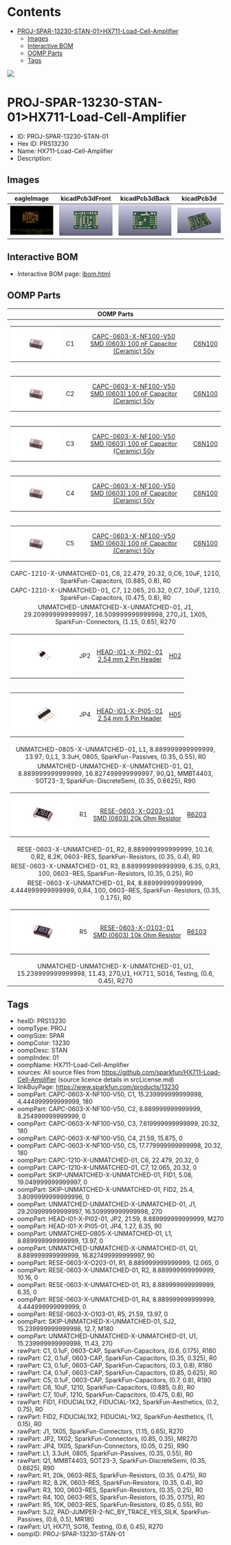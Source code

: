 



Contents
========

* [PROJ-SPAR-13230-STAN-01>HX711-Load-Cell-Amplifier](#proj-spar-13230-stan-01hx711-load-cell-amplifier)
	* [Images](#images)
	* [Interactive BOM](#interactive-bom)
	* [OOMP Parts](#oomp-parts)
	* [Tags](#tags)
  
![][im]
# PROJ-SPAR-13230-STAN-01>HX711-Load-Cell-Amplifier

- ID: PROJ-SPAR-13230-STAN-01
- Hex ID: PRS13230
- Name: HX711-Load-Cell-Amplifier
- Description: 

## Images
  
  

|eagleImage|kicadPcb3dFront|kicadPcb3dBack|kicadPcb3d|
| :---: | :---: | :---: | :---: |
|[![eagleImage](eagleImage_140.png)](eagleImage_600.png)|[![kicadPcb3dFront](kicadPcb3dFront_140.png)](kicadPcb3dFront_600.png)|[![kicadPcb3dBack](kicadPcb3dBack_140.png)](kicadPcb3dBack_600.png)|[![kicadPcb3d](kicadPcb3d_140.png)](kicadPcb3d_600.png)|

## Interactive BOM

- Interactive BOM page: [ibom.html](kicad/bom/ibom.html)

## OOMP Parts
  

|OOMP Parts|
| :---: |
|<table><tr><td>![CAPC-0603-X-NF100-V50](https://raw.githubusercontent.com/oomlout/oomlout_OOMP_parts/main/CAPC-0603-X-NF100-V50/image_140.jpg)</td><td> C1</td><td>[CAPC-0603-X-NF100-V50<br>SMD (0603) 100 nF Capacitor (Ceramic) 50v](https://github.com/oomlout/oomlout_OOMP_parts/tree/main/CAPC-0603-X-NF100-V50/)</td><td>[C6N100](https://github.com/oomlout/oomlout_OOMP_parts/tree/main/CAPC-0603-X-NF100-V50/)</td></tr></table>|
|<table><tr><td>![CAPC-0603-X-NF100-V50](https://raw.githubusercontent.com/oomlout/oomlout_OOMP_parts/main/CAPC-0603-X-NF100-V50/image_140.jpg)</td><td> C2</td><td>[CAPC-0603-X-NF100-V50<br>SMD (0603) 100 nF Capacitor (Ceramic) 50v](https://github.com/oomlout/oomlout_OOMP_parts/tree/main/CAPC-0603-X-NF100-V50/)</td><td>[C6N100](https://github.com/oomlout/oomlout_OOMP_parts/tree/main/CAPC-0603-X-NF100-V50/)</td></tr></table>|
|<table><tr><td>![CAPC-0603-X-NF100-V50](https://raw.githubusercontent.com/oomlout/oomlout_OOMP_parts/main/CAPC-0603-X-NF100-V50/image_140.jpg)</td><td> C3</td><td>[CAPC-0603-X-NF100-V50<br>SMD (0603) 100 nF Capacitor (Ceramic) 50v](https://github.com/oomlout/oomlout_OOMP_parts/tree/main/CAPC-0603-X-NF100-V50/)</td><td>[C6N100](https://github.com/oomlout/oomlout_OOMP_parts/tree/main/CAPC-0603-X-NF100-V50/)</td></tr></table>|
|<table><tr><td>![CAPC-0603-X-NF100-V50](https://raw.githubusercontent.com/oomlout/oomlout_OOMP_parts/main/CAPC-0603-X-NF100-V50/image_140.jpg)</td><td> C4</td><td>[CAPC-0603-X-NF100-V50<br>SMD (0603) 100 nF Capacitor (Ceramic) 50v](https://github.com/oomlout/oomlout_OOMP_parts/tree/main/CAPC-0603-X-NF100-V50/)</td><td>[C6N100](https://github.com/oomlout/oomlout_OOMP_parts/tree/main/CAPC-0603-X-NF100-V50/)</td></tr></table>|
|<table><tr><td>![CAPC-0603-X-NF100-V50](https://raw.githubusercontent.com/oomlout/oomlout_OOMP_parts/main/CAPC-0603-X-NF100-V50/image_140.jpg)</td><td> C5</td><td>[CAPC-0603-X-NF100-V50<br>SMD (0603) 100 nF Capacitor (Ceramic) 50v](https://github.com/oomlout/oomlout_OOMP_parts/tree/main/CAPC-0603-X-NF100-V50/)</td><td>[C6N100](https://github.com/oomlout/oomlout_OOMP_parts/tree/main/CAPC-0603-X-NF100-V50/)</td></tr></table>|
|CAPC-1210-X-UNMATCHED-01, C6, 22.479, 20.32, 0,C6, 10uF, 1210, SparkFun-Capacitors, (0.885, 0.8), R0|
|CAPC-1210-X-UNMATCHED-01, C7, 12.065, 20.32, 0,C7, 10uF, 1210, SparkFun-Capacitors, (0.475, 0.8), R0|
|UNMATCHED-UNMATCHED-X-UNMATCHED-01, J1, 29.209999999999997, 16.509999999999998, 270,J1, 1X05, SparkFun-Connectors, (1.15, 0.65), R270|
|<table><tr><td>![HEAD-I01-X-PI02-01](https://raw.githubusercontent.com/oomlout/oomlout_OOMP_parts/main/HEAD-I01-X-PI02-01/image_140.jpg)</td><td> JP2</td><td>[HEAD-I01-X-PI02-01<br>2.54 mm 2 Pin Header](https://github.com/oomlout/oomlout_OOMP_parts/tree/main/HEAD-I01-X-PI02-01/)</td><td>[H02](https://github.com/oomlout/oomlout_OOMP_parts/tree/main/HEAD-I01-X-PI02-01/)</td></tr></table>|
|<table><tr><td>![HEAD-I01-X-PI05-01](https://raw.githubusercontent.com/oomlout/oomlout_OOMP_parts/main/HEAD-I01-X-PI05-01/image_140.jpg)</td><td> JP4</td><td>[HEAD-I01-X-PI05-01<br>2.54 mm 5 Pin Header](https://github.com/oomlout/oomlout_OOMP_parts/tree/main/HEAD-I01-X-PI05-01/)</td><td>[H05](https://github.com/oomlout/oomlout_OOMP_parts/tree/main/HEAD-I01-X-PI05-01/)</td></tr></table>|
|UNMATCHED-0805-X-UNMATCHED-01, L1, 8.889999999999999, 13.97, 0,L1, 3.3uH, 0805, SparkFun-Passives, (0.35, 0.55), R0|
|UNMATCHED-UNMATCHED-X-UNMATCHED-01, Q1, 8.889999999999999, 16.827499999999997, 90,Q1, MMBT4403, SOT23-3, SparkFun-DiscreteSemi, (0.35, 0.6625), R90|
|<table><tr><td>![RESE-0603-X-O203-01](https://raw.githubusercontent.com/oomlout/oomlout_OOMP_parts/main/RESE-0603-X-O203-01/image_140.jpg)</td><td> R1</td><td>[RESE-0603-X-O203-01<br>SMD (0603) 20k Ohm Resistor](https://github.com/oomlout/oomlout_OOMP_parts/tree/main/RESE-0603-X-O203-01/)</td><td>[R6203](https://github.com/oomlout/oomlout_OOMP_parts/tree/main/RESE-0603-X-O203-01/)</td></tr></table>|
|RESE-0603-X-UNMATCHED-01, R2, 8.889999999999999, 10.16, 0,R2, 8.2K, 0603-RES, SparkFun-Resistors, (0.35, 0.4), R0|
|RESE-0603-X-UNMATCHED-01, R3, 8.889999999999999, 6.35, 0,R3, 100, 0603-RES, SparkFun-Resistors, (0.35, 0.25), R0|
|RESE-0603-X-UNMATCHED-01, R4, 8.889999999999999, 4.444999999999999, 0,R4, 100, 0603-RES, SparkFun-Resistors, (0.35, 0.175), R0|
|<table><tr><td>![RESE-0603-X-O103-01](https://raw.githubusercontent.com/oomlout/oomlout_OOMP_parts/main/RESE-0603-X-O103-01/image_140.jpg)</td><td> R5</td><td>[RESE-0603-X-O103-01<br>SMD (0603) 10k Ohm Resistor](https://github.com/oomlout/oomlout_OOMP_parts/tree/main/RESE-0603-X-O103-01/)</td><td>[R6103](https://github.com/oomlout/oomlout_OOMP_parts/tree/main/RESE-0603-X-O103-01/)</td></tr></table>|
|UNMATCHED-UNMATCHED-X-UNMATCHED-01, U1, 15.239999999999998, 11.43, 270,U1, HX711, SO16, Testing, (0.6, 0.45), R270|

## Tags

- hexID: PRS13230
- oompType: PROJ
- oompSize: SPAR
- oompColor: 13230
- oompDesc: STAN
- oompIndex: 01
- oompName: HX711-Load-Cell-Amplifier
- sources: All source files from https://github.com/sparkfun/HX711-Load-Cell-Amplifier (source licence details in srcLicense.md)
- linkBuyPage: https://www.sparkfun.com/products/13230
- oompPart: CAPC-0603-X-NF100-V50, C1, 15.239999999999998, 4.444999999999999, 180
- oompPart: CAPC-0603-X-NF100-V50, C2, 8.889999999999999, 8.254999999999999, 0
- oompPart: CAPC-0603-X-NF100-V50, C3, 7.619999999999999, 20.32, 180
- oompPart: CAPC-0603-X-NF100-V50, C4, 21.59, 15.875, 0
- oompPart: CAPC-0603-X-NF100-V50, C5, 17.779999999999998, 20.32, 180
- oompPart: CAPC-1210-X-UNMATCHED-01, C6, 22.479, 20.32, 0
- oompPart: CAPC-1210-X-UNMATCHED-01, C7, 12.065, 20.32, 0
- oompPart: SKIP-UNMATCHED-X-UNMATCHED-01, FID1, 5.08, 19.049999999999997, 0
- oompPart: SKIP-UNMATCHED-X-UNMATCHED-01, FID2, 25.4, 3.8099999999999996, 0
- oompPart: UNMATCHED-UNMATCHED-X-UNMATCHED-01, J1, 29.209999999999997, 16.509999999999998, 270
- oompPart: HEAD-I01-X-PI02-01, JP2, 21.59, 8.889999999999999, M270
- oompPart: HEAD-I01-X-PI05-01, JP4, 1.27, 6.35, 90
- oompPart: UNMATCHED-0805-X-UNMATCHED-01, L1, 8.889999999999999, 13.97, 0
- oompPart: UNMATCHED-UNMATCHED-X-UNMATCHED-01, Q1, 8.889999999999999, 16.827499999999997, 90
- oompPart: RESE-0603-X-O203-01, R1, 8.889999999999999, 12.065, 0
- oompPart: RESE-0603-X-UNMATCHED-01, R2, 8.889999999999999, 10.16, 0
- oompPart: RESE-0603-X-UNMATCHED-01, R3, 8.889999999999999, 6.35, 0
- oompPart: RESE-0603-X-UNMATCHED-01, R4, 8.889999999999999, 4.444999999999999, 0
- oompPart: RESE-0603-X-O103-01, R5, 21.59, 13.97, 0
- oompPart: SKIP-UNMATCHED-X-UNMATCHED-01, SJ2, 15.239999999999998, 12.7, M180
- oompPart: UNMATCHED-UNMATCHED-X-UNMATCHED-01, U1, 15.239999999999998, 11.43, 270
- rawPart: C1, 0.1uF, 0603-CAP, SparkFun-Capacitors, (0.6, 0.175), R180
- rawPart: C2, 0.1uF, 0603-CAP, SparkFun-Capacitors, (0.35, 0.325), R0
- rawPart: C3, 0.1uF, 0603-CAP, SparkFun-Capacitors, (0.3, 0.8), R180
- rawPart: C4, 0.1uF, 0603-CAP, SparkFun-Capacitors, (0.85, 0.625), R0
- rawPart: C5, 0.1uF, 0603-CAP, SparkFun-Capacitors, (0.7, 0.8), R180
- rawPart: C6, 10uF, 1210, SparkFun-Capacitors, (0.885, 0.8), R0
- rawPart: C7, 10uF, 1210, SparkFun-Capacitors, (0.475, 0.8), R0
- rawPart: FID1, FIDUCIAL1X2, FIDUCIAL-1X2, SparkFun-Aesthetics, (0.2, 0.75), R0
- rawPart: FID2, FIDUCIAL1X2, FIDUCIAL-1X2, SparkFun-Aesthetics, (1, 0.15), R0
- rawPart: J1, 1X05, SparkFun-Connectors, (1.15, 0.65), R270
- rawPart: JP2, 1X02, SparkFun-Connectors, (0.85, 0.35), MR270
- rawPart: JP4, 1X05, SparkFun-Connectors, (0.05, 0.25), R90
- rawPart: L1, 3.3uH, 0805, SparkFun-Passives, (0.35, 0.55), R0
- rawPart: Q1, MMBT4403, SOT23-3, SparkFun-DiscreteSemi, (0.35, 0.6625), R90
- rawPart: R1, 20k, 0603-RES, SparkFun-Resistors, (0.35, 0.475), R0
- rawPart: R2, 8.2K, 0603-RES, SparkFun-Resistors, (0.35, 0.4), R0
- rawPart: R3, 100, 0603-RES, SparkFun-Resistors, (0.35, 0.25), R0
- rawPart: R4, 100, 0603-RES, SparkFun-Resistors, (0.35, 0.175), R0
- rawPart: R5, 10K, 0603-RES, SparkFun-Resistors, (0.85, 0.55), R0
- rawPart: SJ2, PAD-JUMPER-2-NC_BY_TRACE_YES_SILK, SparkFun-Passives, (0.6, 0.5), MR180
- rawPart: U1, HX711, SO16, Testing, (0.6, 0.45), R270
- oompID: PROJ-SPAR-13230-STAN-01



[im]: kicadPcb3d_450.png
